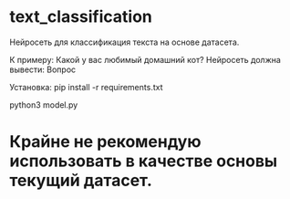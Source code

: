 # text_classification
Нейросеть для классификация текста на основе датасета.


К примеру: Какой у вас любимый домашний кот? Нейросеть должна вывести: Вопрос 

Установка:
pip install -r requirements.txt

python3 model.py


# Крайне не рекомендую использовать в качестве основы текущий датасет.
